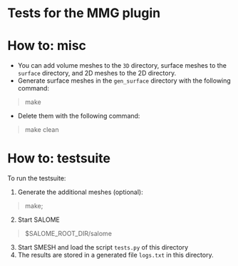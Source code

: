 # Tests for the MMG plugin

How to: misc
========

* You can add volume meshes to the `3D` directory, surface meshes to the `surface` directory, and 2D meshes to the 2D directory.
* Generate surface meshes in the `gen_surface` directory with the following command:
> make
* Delete them with the following command:
> make clean

How to: testsuite
========

To run the testsuite:
1. Generate the additional meshes (optional):
>  make;
2. Start SALOME
> $SALOME_ROOT_DIR/salome
3. Start SMESH and load the script `tests.py` of this directory
4. The results are stored in a generated file `logs.txt` in this directory.

